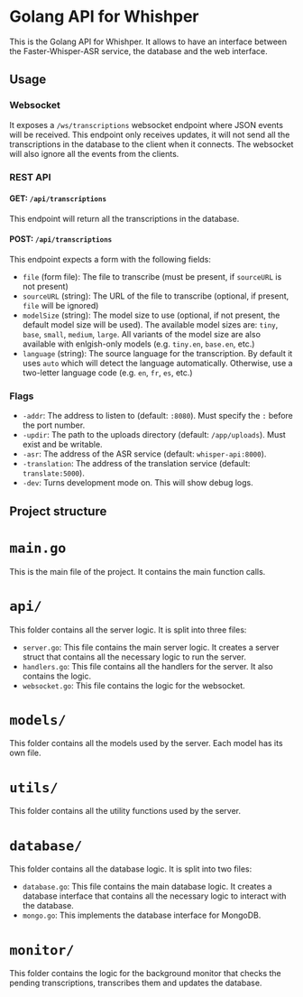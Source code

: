 # Golang API for Whishper

This is the Golang API for Whishper. It allows to have an interface between the Faster-Whisper-ASR service, the database and the web interface.

## Usage

### Websocket

It exposes a `/ws/transcriptions` websocket endpoint where JSON events will be received. This endpoint only receives updates, it will not send all the transcriptions in the database to the client when it connects. The websocket will also ignore all the events from the clients.

### REST API

#### GET: `/api/transcriptions`

This endpoint will return all the transcriptions in the database.

#### POST: `/api/transcriptions`

This endpoint expects a form with the following fields:

- `file` (form file): The file to transcribe (must be present, if `sourceURL` is not present)
- `sourceURL` (string): The URL of the file to transcribe (optional, if present, `file` will be ignored)
- `modelSize` (string): The model size to use (optional, if not present, the default model size will be used). The available model sizes are: `tiny`, `base`, `small`, `medium`, `large`. All variants of the model size are also available with enlgish-only models (e.g. `tiny.en`, `base.en`, etc.)
- `language` (string): The source language for the transcription. By default it uses `auto` which will detect the language automatically. Otherwise, use a two-letter language code (e.g. `en`, `fr`, `es`, etc.)

### Flags

- `-addr`: The address to listen to (default: `:8080`). Must specify the `:` before the port number.
- `-updir`: The path to the uploads directory (default: `/app/uploads`). Must exist and be writable.
- `-asr`: The address of the ASR service (default: `whisper-api:8000`).
- `-translation`: The address of the translation service (default: `translate:5000`).
- `-dev`: Turns development mode on. This will show debug logs.

## Project structure

# `main.go`

This is the main file of the project. It contains the main function calls.

# `api/`

This folder contains all the server logic. It is split into three files:

- `server.go`: This file contains the main server logic. It creates a server struct that contains all the necessary logic to run the server.
- `handlers.go`: This file contains all the handlers for the server. It also contains the logic.
- `websocket.go`: This file contains the logic for the websocket.

# `models/`

This folder contains all the models used by the server. Each model has its own file.

# `utils/`

This folder contains all the utility functions used by the server.

# `database/`

This folder contains all the database logic. It is split into two files:

- `database.go`: This file contains the main database logic. It creates a database interface that contains all the necessary logic to interact with the database.
- `mongo.go`: This implements the database interface for MongoDB.

# `monitor/`

This folder contains the logic for the background monitor that checks the pending transcriptions, transcribes them and updates the database.

